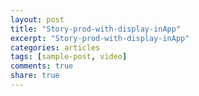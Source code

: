 ```yaml
---
layout: post
title: "Story-prod-with-display-inApp"
excerpt: "Story-prod-with-display-inApp"
categories: articles
tags: [sample-post, video]
comments: true
share: true
---
```

<div class="apester-media" data-media-id="5d14c100655eca5ea2b7356d" height="512"></div><script async
src="https://static.apester.com/js/sdk/latest/apester-sdk.js"></script>
